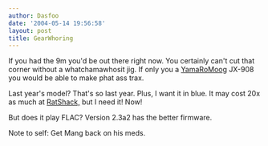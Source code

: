 ```yaml
---
author: Dasfoo
date: '2004-05-14 19:56:58'
layout: post
title: GearWhoring
---
```


If you had the 9m you'd be out there right now.  You certainly can't cut that corner without a whatchamawhosit jig.  If only you a [YamaRoMoog](YamaRoMoog.html) JX-908 you would be able to make phat ass trax.

Last year's model? That's so last year. Plus, I want it in blue.  It may cost 20x as much at [RatShack,](RatShack,.html) but I need it! Now!

But does it play FLAC? Version 2.3a2 has the better firmware.

Note to self: Get Mang back on his meds.
